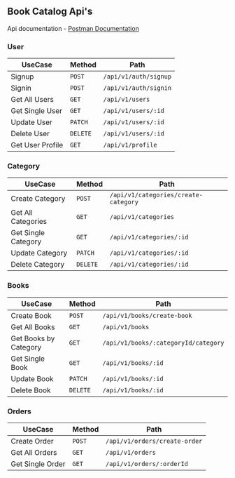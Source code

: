 ## Book Catalog Api's

Api documentation - [Postman Documentation](https://documenter.getpostman.com/view/16082702/2s9YJgTfzF)

### User

| UseCase          | Method     | Path                    |
|------------------|------------|-------------------------|
| Signup           | ``POST``   | ``/api/v1/auth/signup`` |
| Signin           | ``POST``   | ``/api/v1/auth/signin`` |
| Get All Users    | ``GET``    | ``/api/v1/users``       |
| Get Single User  | ``GET``    | ``/api/v1/users/:id``   |
| Update User      | ``PATCH``  | ``/api/v1/users/:id``   |
| Delete User      | ``DELETE`` | ``/api/v1/users/:id``   |
| Get User Profile | ``GET``    | ``/api/v1/profile``     |

### Category

| UseCase             | Method     | Path                                   |
|---------------------|------------|----------------------------------------|
| Create Category     | ``POST``   | ``/api/v1/categories/create-category`` |
| Get All Categories  | ``GET``    | ``/api/v1/categories``                 |
| Get Single Category | ``GET``    | ``/api/v1/categories/:id``             |
| Update Category     | ``PATCH``  | ``/api/v1/categories/:id``             |
| Delete Category     | ``DELETE`` | ``/api/v1/categories/:id``             |

### Books

| UseCase               | Method     | Path                                   |
|-----------------------|------------|----------------------------------------|
| Create Book           | ``POST``   | ``/api/v1/books/create-book``          |
| Get All Books         | ``GET``    | ``/api/v1/books``                      |
| Get Books by Category | ``GET``    | ``/api/v1/books/:categoryId/category`` |
| Get Single Book       | ``GET``    | ``/api/v1/books/:id``                  |
| Update Book           | ``PATCH``  | ``/api/v1/books/:id``                  |
| Delete Book           | ``DELETE`` | ``/api/v1/books/:id``                  |

### Orders

| UseCase          | Method   | Path                            |
|------------------|----------|---------------------------------|
| Create Order     | ``POST`` | ``/api/v1/orders/create-order`` |
| Get All Orders   | ``GET``  | ``/api/v1/orders``              |
| Get Single Order | ``GET``  | ``/api/v1/orders/:orderId``     |


